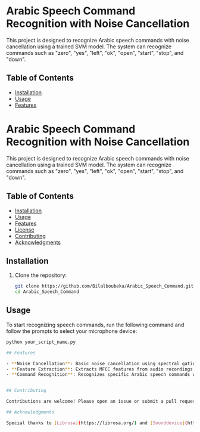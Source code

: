﻿# Arabic Speech Command Recognition with Noise Cancellation

This project is designed to recognize Arabic speech commands with noise cancellation using a trained SVM model. The system can recognize commands such as "zero", "yes", "left", "ok", "open", "start", "stop", and "down".
 
## Table of Contents
- [Installation](#installation)
- [Usage](#usage)
- [Features](#features)


# Arabic Speech Command Recognition with Noise Cancellation

This project is designed to recognize Arabic speech commands with noise cancellation using a trained SVM model. The system can recognize commands such as "zero", "yes", "left", "ok", "open", "start", "stop", and "down".

## Table of Contents
- [Installation](#installation)
- [Usage](#usage)
- [Features](#features)
- [License](#license)
- [Contributing](#contributing)
- [Acknowledgments](#acknowledgments)

## Installation

1. Clone the repository:
   ```bash
   git clone https://github.com/Bilalboubeka/Arabic_Speech_Command.git
   cd Arabic_Speech_Command

## Usage

To start recognizing speech commands, run the following command and follow the prompts to select your microphone device:

```bash
python your_script_name.py

## Features

- **Noise Cancellation**: Basic noise cancellation using spectral gating.
- **Feature Extraction**: Extracts MFCC features from audio recordings.
- **Command Recognition**: Recognizes specific Arabic speech commands with a trained SVM model.


## Contributing

Contributions are welcome! Please open an issue or submit a pull request for any changes.

## Acknowledgments

Special thanks to [Librosa](https://librosa.org/) and [Sounddevice](https://python-sounddevice.readthedocs.io/) for their excellent libraries.
